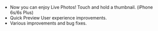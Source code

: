 - Now you can enjoy Live Photos! Touch and hold a thumbnail. (iPhone 6s/6s Plus)
- Quick Preview User experience improvements.
- Various improvements and bug fixes.

